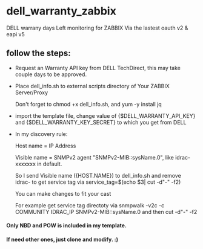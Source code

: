 # dell_warranty_zabbix
DELL warrany days Left monitoring for ZABBIX Via the lastest oauth v2 & eapi v5

## follow the steps:

- Request an Warranty API key from DELL TechDirect, this may take couple days to be approved.


- Place dell_info.sh to external scripts directory of Your ZABBIX Server/Proxy 


  Don't forget to chmod +x dell_info.sh, and yum -y install jq
  
- import the template file, change value of {$DELL_WARRANTY_API_KEY} and {$DELL_WARRANTY_KEY_SECRET} to which you get from DELL


- In my discovery rule:

  Host name = IP Address
  
  Visible name = SNMPv2 agent "SNMPv2-MIB::sysName.0", like idrac-xxxxxxx in default.
  
  So I send Visible name ({HOST.NAME}) to dell_info.sh and remove idrac- to get service tag via service_tag=$(echo $3| cut -d"-" -f2)
  
  You can make changes to fit your cast
  
  For example get service tag directoty via snmpwalk -v2c -c COMMUNITY IDRAC_IP SNMPv2-MIB::sysName.0 and then cut -d"-" -f2
  
 
#### Only NBD and POW is included in my template. 
#### If need other ones, just clone and modify. :)
